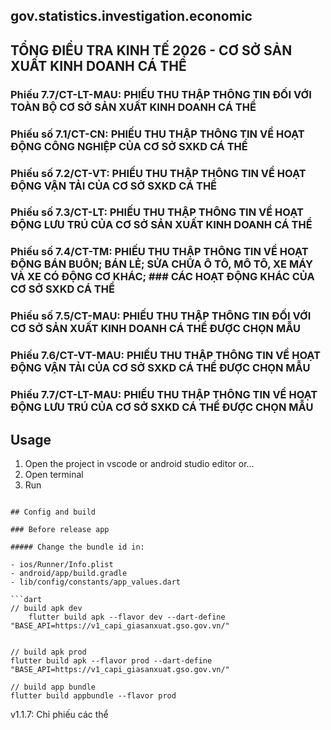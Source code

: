 ## gov.statistics.investigation.economic
## TỔNG ĐIỀU TRA KINH TẾ 2026 - CƠ SỞ SẢN XUẤT KINH DOANH CÁ THỂ

### Phiếu 7.7/CT-LT-MAU: PHIẾU THU THẬP THÔNG TIN ĐỐI VỚI TOÀN BỘ CƠ SỞ SẢN XUẤT KINH DOANH CÁ THỂ
### Phiếu số 7.1/CT-CN: PHIẾU THU THẬP THÔNG TIN VỀ HOẠT ĐỘNG CÔNG NGHIỆP CỦA CƠ SỞ SXKD CÁ THỂ
### Phiếu số 7.2/CT-VT: PHIẾU THU THẬP THÔNG TIN VỀ HOẠT ĐỘNG VẬN TẢI CỦA CƠ SỞ SXKD CÁ THỂ
### Phiếu số 7.3/CT-LT: PHIẾU THU THẬP THÔNG TIN VỀ HOẠT ĐỘNG LƯU TRÚ CỦA CƠ SỞ SẢN XUẤT KINH DOANH CÁ THỂ
### Phiếu số 7.4/CT-TM: PHIẾU THU THẬP THÔNG TIN VỀ HOẠT ĐỘNG BÁN BUÔN; BÁN LẺ; SỬA CHỮA Ô TÔ, MÔ TÔ, XE MÁY VÀ XE CÓ ĐỘNG CƠ KHÁC; ### CÁC HOẠT ĐỘNG KHÁC CỦA CƠ SỞ SXKD CÁ THỂ
### Phiếu số 7.5/CT-MAU: PHIẾU THU THẬP THÔNG TIN ĐỐI VỚI CƠ SỞ SẢN XUẤT KINH DOANH CÁ THỂ ĐƯỢC CHỌN MẪU
### Phiếu 7.6/CT-VT-MAU: PHIẾU THU THẬP THÔNG TIN VỀ HOẠT ĐỘNG VẬN TẢI CỦA CƠ SỞ SXKD CÁ THỂ ĐƯỢC CHỌN MẪU
### Phiếu 7.7/CT-LT-MAU: PHIẾU THU THẬP THÔNG TIN VỀ HOẠT ĐỘNG LƯU TRÚ CỦA CƠ SỞ SXKD CÁ THỂ ĐƯỢC CHỌN MẪU	

## **Usage**

1. Open the project in vscode or android studio editor or...
2. Open terminal
3. Run 
```
 
## Config and build

### Before release app

##### Change the bundle id in:

- ios/Runner/Info.plist
- android/app/build.gradle
- lib/config/constants/app_values.dart

```dart
// build apk dev 
    flutter build apk --flavor dev --dart-define "BASE_API=https://v1_capi_giasanxuat.gso.gov.vn/"
 

```
```
// build apk prod
flutter build apk --flavor prod --dart-define "BASE_API=https://v1_capi_giasanxuat.gso.gov.vn/"
```
```
// build app bundle
flutter build appbundle --flavor prod
```
v1.1.7: Chỉ phiếu các thể